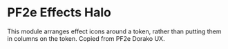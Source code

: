 # PF2e Effects Halo

This module arranges effect icons around a token, rather than putting them in columns on the token. Copied from PF2e Dorako UX.